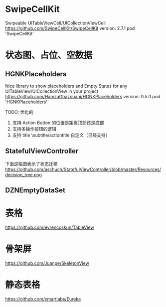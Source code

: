 
#  SwipeCellKit
Swipeable UITableViewCell/UICollectionViewCell  
https://github.com/SwipeCellKit/SwipeCellKit
version: 2.7.1
pod 'SwipeCellKit'


# 状态图、占位、空数据 
## HGNKPlaceholders
Nice library to show placeholders and Empty States for any UITableView/UICollectionView in your project
https://github.com/HamzaGhazouani/HGNKPlaceholders
version: 0.5.0
pod 'HGNKPlaceholders'

TODO: 优化的
1. 支持 Action Button 的位置是距离顶部还是底部
2. 支持多操作按钮的逻辑
3. 支持 title \subtitle\actiontitle 自定义（已经支持）

## StatefulViewController

下面这幅图表示了状态迁移
https://github.com/aschuch/StatefulViewController/blob/master/Resources/decision_tree.png

## DZNEmptyDataSet



# 表格
https://github.com/evrencoskun/TableView


# 骨架屏
https://github.com/Juanpe/SkeletonView


# 静态表格
https://github.com/xmartlabs/Eureka 
